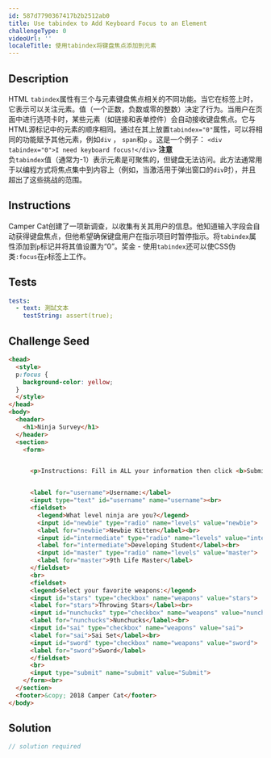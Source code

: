 ```yaml
---
id: 587d7790367417b2b2512ab0
title: Use tabindex to Add Keyboard Focus to an Element
challengeType: 0
videoUrl: ''
localeTitle: 使用tabindex将键盘焦点添加到元素
---
```


## Description
<section id="description"> HTML <code>tabindex</code>属性有三个与元素键盘焦点相关的不同功能。当它在标签上时，它表示可以关注元素。值（一个正数，负数或零的整数）决定了行为。当用户在页面中进行选项卡时，某些元素（如链接和表单控件）会自动接收键盘焦点。它与HTML源标记中的元素的顺序相同。通过在其上放置<code>tabindex=&quot;0&quot;</code>属性，可以将相同的功能赋予其他元素，例如<code>div</code> ， <code>span</code>和<code>p</code> 。这是一个例子： <code>&lt;div tabindex=&quot;0&quot;&gt;I need keyboard focus!&lt;/div&gt;</code> <strong>注意</strong> <br>负<code>tabindex</code>值（通常为-1）表示元素是可聚焦的，但键盘无法访问。此方法通常用于以编程方式将焦点集中到内容上（例如，当激活用于弹出窗口的<code>div</code>时），并且超出了这些挑战的范围。 </section>

## Instructions
<section id="instructions"> Camper Cat创建了一项新调查，以收集有关其用户的信息。他知道输入字段会自动获得键盘焦点，但他希望确保键盘用户在指示项目时暂停指示。将<code>tabindex</code>属性添加到<code>p</code>标记并将其值设置为“0”。奖金 - 使用<code>tabindex</code>还可以使CSS伪类<code>:focus</code>在<code>p</code>标签上工作。 </section>

## Tests
<section id='tests'>

```yml
tests:
  - text: 測試文本
    testString: assert(true);

```

</section>

## Challenge Seed
<section id='challengeSeed'>

<div id='html-seed'>

```html
<head>
  <style>
  p:focus {
    background-color: yellow;
  }
  </style>
</head>
<body>
  <header>
    <h1>Ninja Survey</h1>
  </header>
  <section>
    <form>


      <p>Instructions: Fill in ALL your information then click <b>Submit</b></p>


      <label for="username">Username:</label>
      <input type="text" id="username" name="username"><br>
      <fieldset>
        <legend>What level ninja are you?</legend>
        <input id="newbie" type="radio" name="levels" value="newbie">
        <label for="newbie">Newbie Kitten</label><br>
        <input id="intermediate" type="radio" name="levels" value="intermediate">
        <label for="intermediate">Developing Student</label><br>
        <input id="master" type="radio" name="levels" value="master">
        <label for="master">9th Life Master</label>
      </fieldset>
      <br>
      <fieldset>
      <legend>Select your favorite weapons:</legend>
      <input id="stars" type="checkbox" name="weapons" value="stars">
      <label for="stars">Throwing Stars</label><br>
      <input id="nunchucks" type="checkbox" name="weapons" value="nunchucks">
      <label for="nunchucks">Nunchucks</label><br>
      <input id="sai" type="checkbox" name="weapons" value="sai">
      <label for="sai">Sai Set</label><br>
      <input id="sword" type="checkbox" name="weapons" value="sword">
      <label for="sword">Sword</label>
      </fieldset>
      <br>
      <input type="submit" name="submit" value="Submit">
    </form><br>
  </section>
  <footer>&copy; 2018 Camper Cat</footer>
</body>

```

</div>



</section>

## Solution
<section id='solution'>

```js
// solution required
```
</section>
